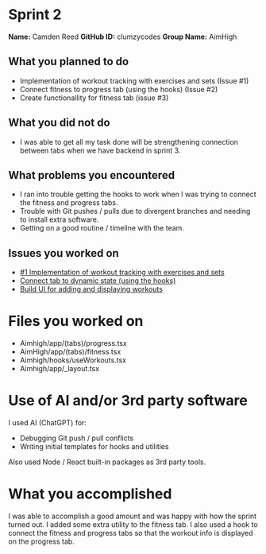 # Sprint 2
**Name:** Camden Reed
**GitHub ID:** clumzycodes
**Group Name:** AimHigh

## What you planned to do
- Implementation of workout tracking with exercises and sets (Issue #1)
- Connect fitness to progress tab (using the hooks) (Issue #2)
- Create functionallity for fitness tab (issue #3)

## What you did not do
- I was able to get all my task done will be strengthening connection between tabs when we have backend in sprint 3.

## What problems you encountered
- I ran into trouble getting the hooks to work when I was trying to connect the fitness and progress tabs.
- Trouble with Git pushes / pulls due to divergent branches and needing to install extra software.
- Getting on a good routine / timeline with the team.

## Issues you worked on
- [#1 Implementation of workout tracking with exercises and sets](https://github.com/rgrychow/COSC340-TeamProject/issues/21)
- [Connect tab to dynamic state (using the hooks)](https://github.com/rgrychow/COSC340-TeamProject/issues/20)
- [Build UI for adding and displaying workouts](https://github.com/rgrychow/COSC340-TeamProject/issues/19)
  
# Files you worked on
- Aimhigh/app/(tabs)/progress.tsx
- AimHigh/app/(tabs)/fitness.tsx
- Aimhigh/hooks/useWorkouts.tsx
- Aimhigh/app/_layout.tsx

# Use of AI and/or 3rd party software
I used AI (ChatGPT) for: 
- Debugging Git push / pull conflicts
- Writing initial templates for hooks and utilities

Also used Node / React built-in packages as 3rd party tools.

# What you accomplished

I was able to accomplish a good amount and was happy with how the sprint turned out.
I added some extra utility to the fitness tab. I also used a hook to connect the fitness and progress tabs so that the workout info
is displayed on the progress tab. 
